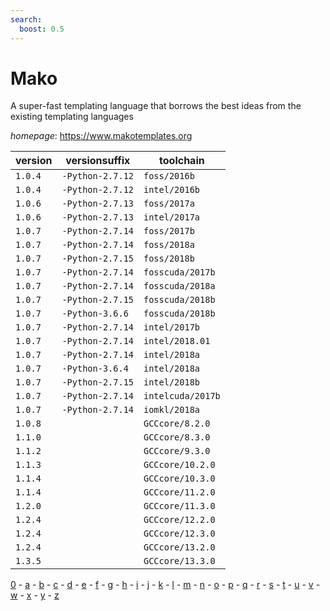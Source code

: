 ```yaml
---
search:
  boost: 0.5
---
```

# Mako

A super-fast templating language that borrows the best ideas from the existing templating languages

*homepage*: <https://www.makotemplates.org>

version | versionsuffix | toolchain
--------|---------------|----------
``1.0.4`` | ``-Python-2.7.12`` | ``foss/2016b``
``1.0.4`` | ``-Python-2.7.12`` | ``intel/2016b``
``1.0.6`` | ``-Python-2.7.13`` | ``foss/2017a``
``1.0.6`` | ``-Python-2.7.13`` | ``intel/2017a``
``1.0.7`` | ``-Python-2.7.14`` | ``foss/2017b``
``1.0.7`` | ``-Python-2.7.14`` | ``foss/2018a``
``1.0.7`` | ``-Python-2.7.15`` | ``foss/2018b``
``1.0.7`` | ``-Python-2.7.14`` | ``fosscuda/2017b``
``1.0.7`` | ``-Python-2.7.14`` | ``fosscuda/2018a``
``1.0.7`` | ``-Python-2.7.15`` | ``fosscuda/2018b``
``1.0.7`` | ``-Python-3.6.6`` | ``fosscuda/2018b``
``1.0.7`` | ``-Python-2.7.14`` | ``intel/2017b``
``1.0.7`` | ``-Python-2.7.14`` | ``intel/2018.01``
``1.0.7`` | ``-Python-2.7.14`` | ``intel/2018a``
``1.0.7`` | ``-Python-3.6.4`` | ``intel/2018a``
``1.0.7`` | ``-Python-2.7.15`` | ``intel/2018b``
``1.0.7`` | ``-Python-2.7.14`` | ``intelcuda/2017b``
``1.0.7`` | ``-Python-2.7.14`` | ``iomkl/2018a``
``1.0.8`` |  | ``GCCcore/8.2.0``
``1.1.0`` |  | ``GCCcore/8.3.0``
``1.1.2`` |  | ``GCCcore/9.3.0``
``1.1.3`` |  | ``GCCcore/10.2.0``
``1.1.4`` |  | ``GCCcore/10.3.0``
``1.1.4`` |  | ``GCCcore/11.2.0``
``1.2.0`` |  | ``GCCcore/11.3.0``
``1.2.4`` |  | ``GCCcore/12.2.0``
``1.2.4`` |  | ``GCCcore/12.3.0``
``1.2.4`` |  | ``GCCcore/13.2.0``
``1.3.5`` |  | ``GCCcore/13.3.0``

[0](../0/index.md) - [a](../a/index.md) - [b](../b/index.md) - [c](../c/index.md) - [d](../d/index.md) - [e](../e/index.md) - [f](../f/index.md) - [g](../g/index.md) - [h](../h/index.md) - [i](../i/index.md) - [j](../j/index.md) - [k](../k/index.md) - [l](../l/index.md) - [m](../m/index.md) - [n](../n/index.md) - [o](../o/index.md) - [p](../p/index.md) - [q](../q/index.md) - [r](../r/index.md) - [s](../s/index.md) - [t](../t/index.md) - [u](../u/index.md) - [v](../v/index.md) - [w](../w/index.md) - [x](../x/index.md) - [y](../y/index.md) - [z](../z/index.md)

